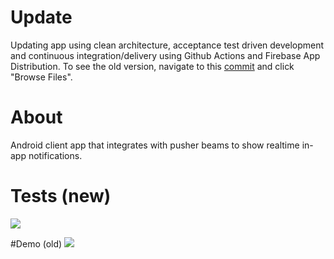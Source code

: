 # Update
Updating app using clean architecture, acceptance test driven development and continuous integration/delivery using Github Actions and Firebase App Distribution. To see the old version, navigate to this [commit](https://github.com/syedahmedjamil/pushier/commit/ea7f30f8890fba63ff5571d64c3dffbe08dd9bfd) and click "Browse Files".

# About
Android client app that integrates with pusher beams to show realtime in-app notifications.

# Tests (new)
![](https://github.com/syedahmedjamil/pushier/blob/main/extras/tests.gif)

#Demo (old)
![](https://github.com/syedahmedjamil/pushier/blob/main/extras/demo.gif)
